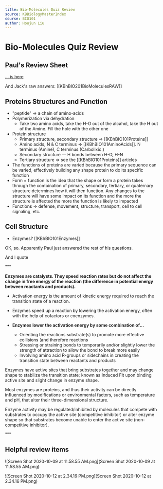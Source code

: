 ```yaml
---
title: Bio-Molecules Quiz Review
source: KBBiologyMasterIndex
course: BIO101
author: Houjun Liu
---
```


# Bio-Molecules Quiz Review

## Paul's Review Sheet
[... is here](https://docs.google.com/document/d/1wGN3RNZCN-hkP2gJe2C7FHGZi_-YfCE6aJCZy-0N53s/edit)

And Jack's raw answers: [[KBhBIO201BioMoleculesRAW]]

## Proteins Structures and Function
* "peptide" => a chain of amino-acids
* Polymerization via dehydration
	* Take two amino acids, take the H-O out of the alcahol, take the H out of the Amine. Fill the hole with the other one
* Protein structure
	* Primary structure, secondary structure => [[KBhBIO101Proteins]]
	* Amino acids, N & C terminus => [[KBhBIO101AminoAcids]]. N terminus (Amine), C terminus (Carbolixic.)
	* Secondary structure — H bonds between H-O, H-N
	* Tertiary structure => see the [[KBhBIO101Proteins]] articles
* The functions of proteins are varied because the primary sequence can be varied, effectively building any shape protein to do its specific function
* Form = function is the idea that the shape or form a protein takes through the combination of primary, secondary, tertiary, or quaternary structure determines how it will then function. Any changes to the structure will have some impact on its function and the more the structure is affected the more the function is likely to impacted
* Functions => defense, movement, structure, transport, cell to cell signaling, etc.

## Cell Structure
* Enzymes? [[KBhBIO101Enzymes]]

OK, so. Apparently Paul just answered the rest of his questions.

And I quote

"""

**Enzymes are catalysts. They speed reaction rates but do not affect the change in free energy of the reaction (the difference in potential energy between reactants and products).**

- Activation energy is the amount of kinetic energy required to reach the transition state of a reaction.
- Enzymes speed up a reaction by lowering the activation energy, often with the help of cofactors or coenzymes.

- **Enzymes lower the activation energy by some combination of…**
	- Orienting the reactions substrate(s) to promote more effective collisions (and therefore reactions
	- Stressing or straining bonds to temporarily and/or slightly lower the strength of attraction to allow the bond to break more easily
	- Involving amino acid R-groups or sidechains in creating the transition state between reactants and products
	
Enzymes have active sites that bring substrates together and may change shape to stabilize the transition state; known as Induced Fit upon binding active site and slight change in enzyme shape.

Most enzymes are proteins, and thus their activity can be directly influenced by modifications or environmental factors, such as temperature and pH, that alter their three-dimensional structure.

 Enzyme activity may be regulated/inhibited by molecules that compete with substrates to occupy the active site (competitive inhibitor) or alter enzyme shape so that substrates become unable to enter the active site (non-competitive inhibitor).

"""
 


## Helpful review items

![Screen Shot 2020-10-09 at 11.58.55 AM.png](Screen Shot 2020-10-09 at 11.58.55 AM.png)

![Screen Shot 2020-10-12 at 2.34.16 PM.png](Screen Shot 2020-10-12 at 2.34.16 PM.png)